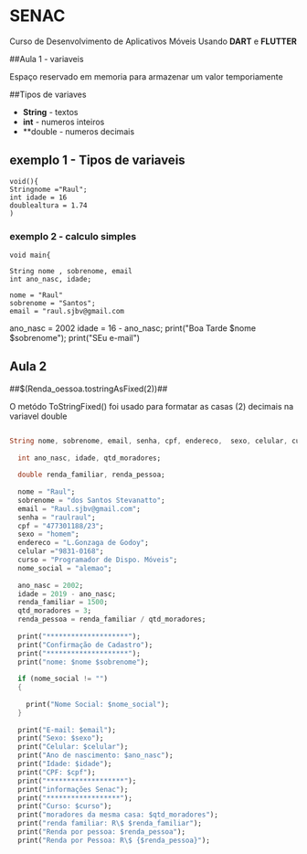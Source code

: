 # SENAC
Curso de Desenvolvimento de Aplicativos Móveis
Usando **DART** e **FLUTTER**

##Aula 1 - variaveis 

Espaço reservado em memoria para armazenar um valor temporiamente

##Tipos de variaves
- **String** - textos
- **int** - numeros inteiros 
- **double - numeros decimais

## exemplo 1 - Tipos de variaveis

``` 
void(){
Stringnome ="Raul";
int idade = 16
doublealtura = 1.74
)
``` 

### exemplo 2 - calculo simples
``` 
void main{

String nome , sobrenome, email
int ano_nasc, idade;

nome = "Raul"
sobrenome = "Santos";
email = "raul.sjbv@gmail.com
``` 
ano_nasc = 2002
idade = 16 - ano_nasc;
print("Boa Tarde $nome $sobrenome");
print("SEu e-mail")



## Aula 2

##$(Renda_oessoa.tostringAsFixed(2))##

O metódo ToStringFixed() foi usado para formatar as casas (2) decimais na variavel double

```Dart

String nome, sobrenome, email, senha, cpf, endereco,  sexo, celular, curso, nome_social;
  
  int ano_nasc, idade, qtd_moradores;
  
  double renda_familiar, renda_pessoa;
  
  nome = "Raul";
  sobrenome = "dos Santos Stevanatto";
  email = "Raul.sjbv@gmail.com";
  senha = "raulraul";
  cpf = "477301188/23";
  sexo = "homem";
  endereco = "L.Gonzaga de Godoy";  
  celular ="9831-0168";
  curso = "Programador de Dispo. Móveis";
  nome_social = "alemao";
  
  ano_nasc = 2002;
  idade = 2019 - ano_nasc;
  renda_familiar = 1500;
  qtd_moradores = 3;
  renda_pessoa = renda_familiar / qtd_moradores;
  
  print("********************");
  print("Confirmação de Cadastro");
  print("********************");
  print("nome: $nome $sobrenome");
  
  if (nome_social != "")
  {
  
    print("Nome Social: $nome_social");
  }  
  
  print("E-mail: $email");
  print("Sexo: $sexo");
  print("Celular: $celular");
  print("Ano de nascimento: $ano_nasc");
  print("Idade: $idade");
  print("CPF: $cpf");
  print("*******************");
  print("informações Senac");
  print("******************");
  print("Curso: $curso");
  print("moradores da mesma casa: $qtd_moradores");
  print("renda familiar: R\$ $renda_familiar");
  print("Renda por pessoa: $renda_pessoa");
  print("Renda por Pessoa: R\$ {$renda_pessoa}");
  
  ```
